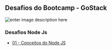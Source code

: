 ## Desafios do Bootcamp - GoStack 

![enter image description here](https://d32dm0rphc51dk.cloudfront.net/RzPmptjoUp6MrWtmaymz0Q/larger.jpg)

### Desafios Node Js
-	[01 - Conceitos do Node JS](https://github.com/crisgon/bootcamp-gostack/tree/master/desafio-01)

